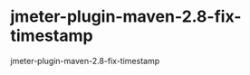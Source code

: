 jmeter-plugin-maven-2.8-fix-timestamp
=====================================

jmeter-plugin-maven-2.8-fix-timestamp
